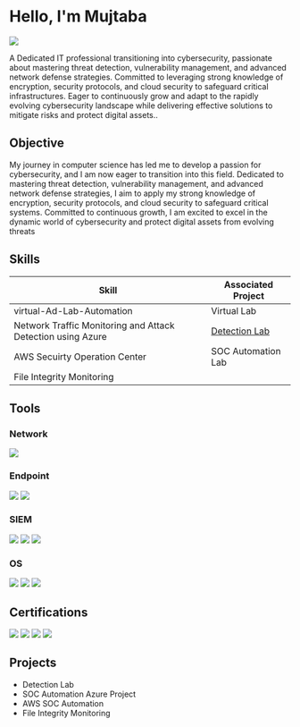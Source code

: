 # Hello, I'm Mujtaba
<a href="https://linkedin.com"><img src="https://img.shields.io/badge/-LinkedIn-0072b1?&style=for-the-badge&logo=linkedin&logoColor=white" /></a>


A Dedicated IT professional transitioning into cybersecurity, passionate about mastering threat detection, vulnerability management, and advanced network defense strategies. Committed to leveraging strong knowledge of encryption,
security protocols, and cloud security to safeguard critical infrastructures. Eager to continuously grow and adapt to the rapidly evolving cybersecurity landscape while delivering effective solutions to mitigate risks and protect digital assets..

## Objective

My journey in computer science has led me to develop a passion for cybersecurity, and I am now eager to transition into this field. Dedicated to mastering threat detection, vulnerability management, and advanced network defense strategies,
I aim to apply my strong knowledge of encryption, security protocols, and cloud security to safeguard critical systems. Committed to continuous growth, I am excited to excel in the dynamic world of cybersecurity and protect digital assets 
from evolving threats

## Skills


| Skill                                         | Associated Project         |
|-----------------------------------------------|----------------------------|
| virtual-Ad-Lab-Automation          | <a>Virtual Lab</a>|
| Network Traffic Monitoring and Attack Detection using Azure | <a href="https://google.com">Detection Lab</a>|
| AWS Secuirty Operation Center         | SOC Automation Lab|
|File Integrity Monitoring 

## Tools


### Network
<div>
    <img src="https://img.shields.io/badge/-Wireshark-1679A7?&style=for-the-badge&logo=Wireshark&logoColor=white" />
  
</div>

### Endpoint
<div>
    <img src="https://img.shields.io/badge/-Microsoft_Defender_for_Endpoint-00A4EF?&style=for-the-badge&logo=Microsoft&logoColor=white" />
    <img src="https://img.shields.io/badge/-Velociraptor-4B275F?&style=for-the-badge&logo=Velociraptor&logoColor=white" />
</div>

### SIEM
<div>
    <img src="https://img.shields.io/badge/-Microsoft_Sentinel-0078D4?&style=for-the-badge&logo=Microsoft&logoColor=white" />
    <img src="https://img.shields.io/badge/-Splunk-000000?&style=for-the-badge&logo=Splunk&logoColor=white" />
    <img src="https://img.shields.io/badge/-Elastic%20SIEM-005571?&style=for-the-badge&logo=Elastic&logoColor=white" />

</div>

### OS
<div>
    <img src="https://img.shields.io/badge/-Windows-0078D6?&style=for-the-badge&logo=Windows&logoColor=white" />
    <img src="https://img.shields.io/badge/-Tails%20(Onion)-56347C?&style=for-the-badge&logo=Tor%20Project&logoColor=white" />
    <img src="https://img.shields.io/badge/-macOS-000000?&style=for-the-badge&logo=Apple&logoColor=white" />
</div>




## Certifications
<div>
<img src="https://img.shields.io/badge/-Security%2B-FF0000?&style=for-the-badge&logo=CompTIA&logoColor=white" />
<img src="https://img.shields.io/badge/-Network%2B-007ACC?&style=for-the-badge&logo=CompTIA&logoColor=white" />
<img src="https://img.shields.io/badge/-Azure%20900-0078D4?&style=for-the-badge&logo=Microsoft%20Azure&logoColor=white" />
<a href="https://cp.certmetrics.com/amazon/en/public/verify/credential/22e46cd8fc964aa3a49e5d1225d9afec" target="_blank">
    <img src="https://img.shields.io/badge/-AWS%20Solutions%20Architect%20SAA--C03-232F3E?&style=for-the-badge&logo=Amazon%20AWS&logoColor=white" />
</a>


</div>

## Projects
- Detection Lab
- SOC Automation Azure Project
- AWS SOC Automation
- File Integrity Monitoring

